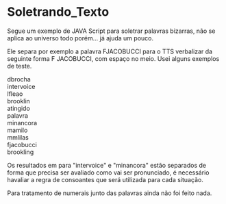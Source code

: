 # Soletrando_Texto

Segue um exemplo de JAVA Script para soletrar palavras bizarras, não se aplica ao universo todo porém... já ajuda um pouco.

Ele separa por exemplo a palavra FJACOBUCCI para o TTS verbalizar da seguinte forma F JACOBUCCI, com espaço no meio.
Usei alguns exemplos  de teste.

dbrocha	 
intervoice	 
lfleao	 
brooklin	 
atingido	 
palavra	 
minancora	 
mamilo	 
mmlilas	 
fjacobucci	 
brookling	 

Os resultados em para "intervoice" e "minancora" estão separados de forma que precisa ser avaliado como vai ser pronunciado, é necessário havaliar a
regra de consoantes que será utilizada para cada situação.


Para tratamento de numerais junto das palavras ainda não foi feito nada.
